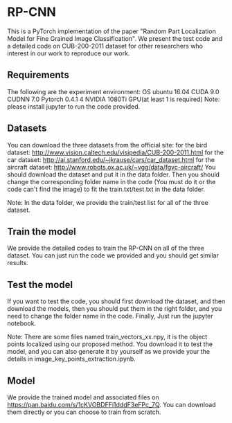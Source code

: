 # RP-CNN
This is a PyTorch implementation of the paper "Random Part Localization Model for Fine Grained Image Classification". We present
the test code and a detailed code on CUB-200-2011 dataset for other researchers who interest in our work to reproduce our work.

## Requirements

The following are the experiment environment:
OS ubuntu 16.04
CUDA 9.0
CUDNN 7.0
Pytorch 0.4.1
4 NVIDIA 1080Ti GPU(at least 1 is required)
Note: please install jupyter to run the code provided.

## Datasets
You can download the three datasets from the official site:
for the bird dataset: 		http://www.vision.caltech.edu/visipedia/CUB-200-2011.html
for the car dataset:  		http://ai.stanford.edu/~jkrause/cars/car_dataset.html
for the aircraft dataset:	http://www.robots.ox.ac.uk/~vgg/data/fgvc-aircraft/
You should download the dataset and put it in the data folder. Then you should change the corresponding folder name in the code
(You must do it or the code can't find the image) to fit the train.txt/test.txt in the data folder.

Note: In the data folder, we provide the train/test list for all of the three dataset.

## Train the model
We provide the detailed codes to train the RP-CNN on all of the three dataset. You can just run the code we provided and you 
should get similar results.

## Test the model
If you want to test the code, you should first download the dataset, and then download the models, then you should put them in
the right folder, and you need to change the folder name in the code. Finally, Just run the jupyter notebook.

Note: There are some files named train_vectors_xx.npy, it is the object points localized using our proposed method. You download 
it to test the model, and you can also generate it by yourself as we provide your the details in image_key_points_extraction.ipynb. 

## Model
We provide the trained model and associated files on https://pan.baidu.com/s/1cKVOBDFFi1dddF3eFPc_7Q. You can download them 
directly or you can choose to train from scratch.
